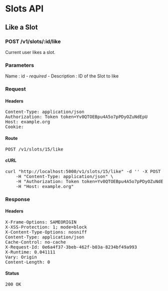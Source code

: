 # Slots API

## Like a Slot

### POST /v1/slots/:id/like

Current user likes a slot.

### Parameters

Name : id *- required -*
Description : ID of the Slot to like

### Request

#### Headers

<pre>Content-Type: application/json
Authorization: Token token=Yv0QTOEBpu4A5o7pPDyOZuNdEpU
Host: example.org
Cookie: </pre>

#### Route

<pre>POST /v1/slots/15/like</pre>

#### cURL

<pre class="request">curl &quot;http://localhost:5000/v1/slots/15/like&quot; -d &#39;&#39; -X POST \
	-H &quot;Content-Type: application/json&quot; \
	-H &quot;Authorization: Token token=Yv0QTOEBpu4A5o7pPDyOZuNdEpU&quot; \
	-H &quot;Host: example.org&quot;</pre>

### Response

#### Headers

<pre>X-Frame-Options: SAMEORIGIN
X-XSS-Protection: 1; mode=block
X-Content-Type-Options: nosniff
Content-Type: application/json
Cache-Control: no-cache
X-Request-Id: 0e6a4f37-3beb-462f-b03a-8234bf49a993
X-Runtime: 0.041111
Vary: Origin
Content-Length: 0</pre>

#### Status

<pre>200 OK</pre>

